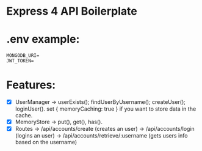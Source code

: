 # Express 4 API Boilerplate

# .env example:
```
MONGODB_URI=
JWT_TOKEN=
```

# Features:
  - [x] UserManager -> userExists(); findUserByUsername(); createUser(); loginUser().
                     set { memoryCaching: true } if you want to store data in the cache.
  - [x] MemoryStore -> put(), get(), has().
  - [x] Routes -> /api/accounts/create (creates an user)
             -> /api/accounts/login (logins an user)
             -> /api/accounts/retrieve/:username (gets users info based on the username)
